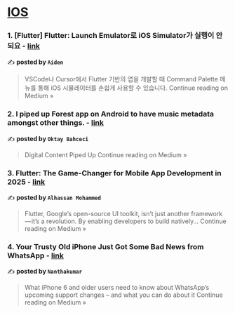 
<h1><a href=https://medium.com/tag/ios/recommended target="_blank" rel="noopener noreferrer">IOS</a></h1>
<h3>1. [Flutter] Flutter: Launch Emulator로 iOS Simulator가 실행이 안되요 - <a href="https://medium.com/@ai-den/flutter-flutter-launch-emulator%EB%A1%9C-ios-simulator%EA%B0%80-%EC%8B%A4%ED%96%89%EC%9D%B4-%EC%95%88%EB%90%98%EC%9A%94-9e0c300fa0a8?source=rss------ios-5" target="_blank" rel="noopener noreferrer">link</a></h3>

✍️ **posted by `Aiden`**

<blockquote>VSCode나 Cursor에서 Flutter 기반의 앱을 개발할 때 Command Palette 메뉴를 통해 iOS 시뮬레이터를 손쉽게 사용할 수 있습니다.
Continue reading on Medium »</blockquote>

<h3>2. I piped up Forest app on Android to have music metadata amongst other things. - <a href="https://medium.com/@oktaybahceci/i-piped-up-forest-app-on-android-to-have-music-metadata-amongst-other-things-bef0e9bf62eb?source=rss------ios-5" target="_blank" rel="noopener noreferrer">link</a></h3>

✍️ **posted by `Oktay Bahceci`**

<blockquote>Digital Content Piped Up
Continue reading on Medium »</blockquote>

<h3>3. Flutter: The Game-Changer for Mobile App Development in 2025 - <a href="https://medium.com/@bigboss200535/flutter-the-game-changer-for-mobile-app-development-in-2025-2ae8c6d2fdfd?source=rss------ios-5" target="_blank" rel="noopener noreferrer">link</a></h3>

✍️ **posted by `Alhassan Mohammed`**

<blockquote>Flutter, Google’s open-source UI toolkit, isn’t just another framework — it’s a revolution. By enabling developers to build natively…
Continue reading on Medium »</blockquote>

<h3>4. Your Trusty Old iPhone Just Got Some Bad News from WhatsApp - <a href="https://medium.com/@nanthakumar18122000/your-trusty-old-iphone-just-got-some-bad-news-from-whatsapp-beaa89731973?source=rss------ios-5" target="_blank" rel="noopener noreferrer">link</a></h3>

✍️ **posted by `Nanthakumar`**

<blockquote>What iPhone 6 and older users need to know about WhatsApp’s upcoming support changes – and what you can do about it
Continue reading on Medium »</blockquote>

